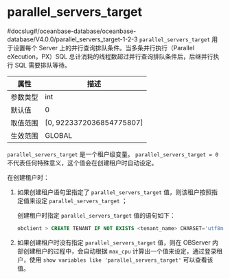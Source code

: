 parallel_servers_target 
============================================
#docslug#/oceanbase-database/oceanbase-database/V4.0.0/parallel_servers_target-1-2-3
`parallel_servers_target` 用于设置每个 Server 上的并行查询排队条件。当多条并行执行（Parallel eXecution，PX）SQL 总计消耗的线程数超过并行查询排队条件后，后继并行执行 SQL 需要排队等待。


| **属性** |           **描述**           |
|--------|----------------------------|
| 参数类型   | int                        |
| 默认值    | 0                          |
| 取值范围   | \[0, 9223372036854775807\] |
| 生效范围   | GLOBAL                     |

`parallel_servers_target` 是一个租户级变量。
`parallel_servers_target = 0` 不代表任何特殊意义，这个值会在创建租户时自动设定。

在创建租户时：

1. 如果创建租户语句里指定了 `parallel_servers_target` 值，则该租户按照指定值来设定 `parallel_servers_target` ；

   创建租户时指定 `parallel_servers_target` 值的语句如下：

   ```sql
   obclient > CREATE TENANT IF NOT EXISTS <tenant_name> CHARSET='utf8mb4', ZONE_LIST=('zone1'), PRIMARY_ZONE='zone1', RESOURCE_POOL_LIST=('<pool_name>') set parallel_servers_target = <指定值>;
   ```

2. 如果创建租户时没有指定 `parallel_servers_target` 值，则在 OBServer 内部创建租户的过程中，会自动根据 `max_cpu` 计算出一个值来设定，通过登录租户，使用 `show variables like 'parallel_servers_target'` 可以查看该值。
